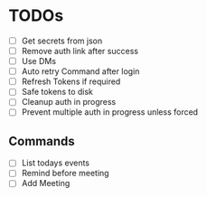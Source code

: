 # TODOs

- [ ] Get secrets from json
- [ ] Remove auth link after success
- [ ] Use DMs
- [ ] Auto retry Command after login
- [ ] Refresh Tokens if required
- [ ] Safe tokens to disk
- [ ] Cleanup auth in progress
- [ ] Prevent multiple auth in progress unless forced

## Commands

- [ ] List todays events
- [ ] Remind before meeting
- [ ] Add Meeting